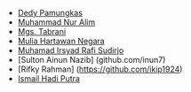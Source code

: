 - [Dedy Pamungkas](https://github.com/dedypamungkas)
- [Muhammad Nur Alim](https://github.com/Limeless04)
- [Mgs. Tabrani](https://github.com/mgstabrani)
- [Mulia Hartawan Negara](https://github.com/MuliaHartawan)
- [Muhamad Irsyad Rafi Sudirjo](https://github.com/IrsyadRafiSudirjo)
- [Sulton Ainun Nazib] (github.com/inun7)
- [Rifky Rahman] (https://github.com/ikip1924)
- [Ismail Hadi Putra](https://github.com/ismailrailgun21)
